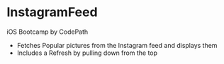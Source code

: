 # InstagramFeed
iOS Bootcamp by CodePath

* Fetches Popular pictures from the Instagram feed and displays them 
* Includes a Refresh by pulling down from the top
